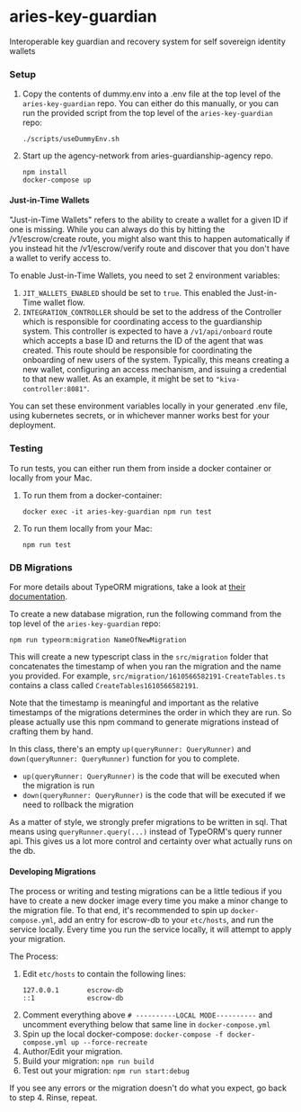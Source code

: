 # aries-key-guardian

Interoperable key guardian and recovery system for self sovereign identity wallets


### Setup

1. Copy the contents of dummy.env into a .env file at the top level of the `aries-key-guardian` repo. You can either do
   this manually, or you can run the provided script from the top level of the `aries-key-guardian` repo:
   ```
   ./scripts/useDummyEnv.sh
   ```
2. Start up the agency-network from aries-guardianship-agency repo.
   ```
   npm install
   docker-compose up
   ```

#### Just-in-Time Wallets

"Just-in-Time Wallets" refers to the ability to create a wallet for a given ID if one is missing. While you can always
do this by hitting the /v1/escrow/create route, you might also want this to happen automatically if you instead hit the
/v1/escrow/verify route and discover that you don't have a wallet to verify access to.

To enable Just-in-Time Wallets, you need to set 2 environment variables:
1. `JIT_WALLETS_ENABLED` should be set to `true`. This enabled the Just-in-Time wallet flow.
2. `INTEGRATION_CONTROLLER` should be set to the address of the Controller which is responsible for coordinating access
   to the guardianship system. This controller is expected to have a `/v1/api/onboard` route which accepts a base ID and
   returns the ID of the agent that was created. This route should be responsible for coordinating the onboarding of new
   users of the system. Typically, this means creating a new wallet, configuring an access mechanism, and issuing a 
   credential to that new wallet. As an example, it might be set to `"kiva-controller:8081"`.

You can set these environment variables locally in your generated .env file, using kubernetes secrets, or in whichever
manner works best for your deployment.

### Testing

To run tests, you can either run them from inside a docker container or locally from your Mac.
1. To run them from a docker-container:
   ```
   docker exec -it aries-key-guardian npm run test
   ```
2. To run them locally from your Mac:
   ```
   npm run test
   ```


### DB Migrations

For more details about TypeORM migrations, take a look at [their documentation](https://github.com/typeorm/typeorm/blob/master/docs/migrations.md).

To create a new database migration, run the following command from the top level of the `aries-key-guardian` repo:
   ```
   npm run typeorm:migration NameOfNewMigration
   ```

This will create a new typescript class in the `src/migration` folder that concatenates the timestamp of when you ran
the migration and the name you provided. For example, `src/migration/1610566582191-CreateTables.ts` contains a class
called `CreateTables1610566582191`.

Note that the timestamp is meaningful and important as the relative timestamps of the migrations determines the order in
which they are run. So please actually use this npm command to generate migrations instead of crafting them by hand.

In this class, there's an empty `up(queryRunner: QueryRunner)` and `down(queryRunner: QueryRunner)` function for you to
complete.
 * `up(queryRunner: QueryRunner)` is the code that will be executed when the migration is run
 * `down(queryRunner: QueryRunner)` is the code that will be executed if we need to rollback the migration

As a matter of style, we strongly prefer migrations to be written in sql. That means using `queryRunner.query(...)`
instead of TypeORM's query runner api. This gives us a lot more control and certainty over what actually runs on the db.

#### Developing Migrations

The process or writing and testing migrations can be a little tedious if you have to create a new docker image every
time you make a minor change to the migration file. To that end, it's recommended to spin up `docker-compose.yml`,
add an entry for escrow-db to your `etc/hosts`, and run the service locally. Every time you run the service locally, it
will attempt to apply your migration.

The Process:
1. Edit `etc/hosts` to contain the following lines:
   ```
   127.0.0.1       escrow-db
   ::1             escrow-db
   ```
2. Comment everything above `# ----------LOCAL MODE----------` and uncomment everything below that same line in `docker-compose.yml`
3. Spin up the local docker-compose: `docker-compose -f docker-compose.yml up --force-recreate`
4. Author/Edit your migration.
5. Build your migration: `npm run build`
6. Test out your migration: `npm run start:debug`

If you see any errors or the migration doesn't do what you expect, go back to step 4. Rinse, repeat.

